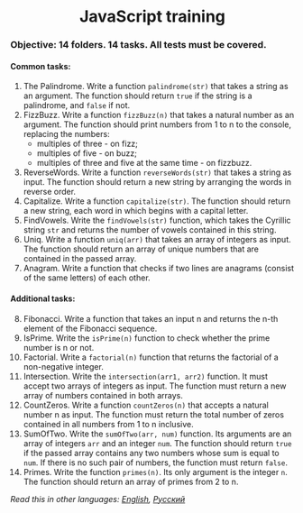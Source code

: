 <h1 align="center">JavaScript training</h1>

### Objective: 14 folders. 14 tasks. All tests must be covered.

#### Common tasks: 
  1. The Palindrome. Write a function ```palindrome(str)``` that takes a string as an argument. The function should return ```true``` if the string is a palindrome, and ```false``` if not.
  2. FizzBuzz. Write a function ```fizzBuzz(n)``` that takes a natural number as an argument. The function should print numbers from 1 to n to the console, replacing the numbers: 
      * multiples of three - on fizz;
      * multiples of five - on buzz;
      * multiples of three and five at the same time - on fizzbuzz.
  3. ReverseWords. Write a function ```reverseWords(str)``` that takes a string as input. The function should return a new string by arranging the words in reverse order.
  4. Capitalize. Write a function ```capitalize(str)```. The function should return a new string, each word in which begins with a capital letter.
  5. FindVowels. Write the ```findVowels(str)``` function, which takes the Cyrillic string ```str``` and returns the number of vowels contained in this string.
  6. Uniq. Write a function ```uniq(arr)``` that takes an array of integers as input. The function should return an array of unique numbers that are contained in the passed array.
  7. Anagram. Write a function that checks if two lines are anagrams (consist of the same letters) of each other.
#### Additional tasks:
  8. Fibonacci. Write a function that takes an input n and returns the n-th element of the Fibonacci sequence.
  9. IsPrime. Write the ```isPrime(n)``` function to check whether the prime number is n or not.
  10. Factorial. Write a ```factorial(n)``` function that returns the factorial of a non-negative integer.
  11. Intersection. Write the ```intersection(arr1, arr2)``` function. It must accept two arrays of integers as input. The function must return a new array of numbers contained in both arrays.
  12. CountZeros. Write a function ```countZeros(n)``` that accepts a natural number n as input. The function must return the total number of zeros contained in all numbers from 1 to n inclusive.
  13. SumOfTwo. Write the ```sumOfTwo(arr, num)``` function. Its arguments are an array of integers ```arr``` and an integer ```num```. The function should return ```true``` if the passed array contains any two numbers whose sum is equal to ```num```. If there is no such pair of numbers, the function must return ```false```.
  14. Primes. Write the function ```primes(n)```. Its only argument is the integer ```n```. The function should return an array of primes from 2 to n.
  
*Read this in other languages: [English](README.md), [Русский](README.ru.md)*
